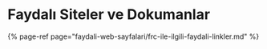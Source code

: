 # Faydalı Siteler ve Dokumanlar

{% page-ref page="faydali-web-sayfalari/frc-ile-ilgili-faydali-linkler.md" %}



